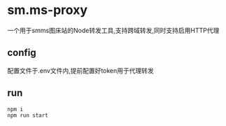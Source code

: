 # sm.ms-proxy

一个用于smms图床站的Node转发工具,支持跨域转发,同时支持启用HTTP代理
## config

配置文件于.env文件内,提前配置好token用于代理转发

## run 

```bash
npm i
npm run start
```

